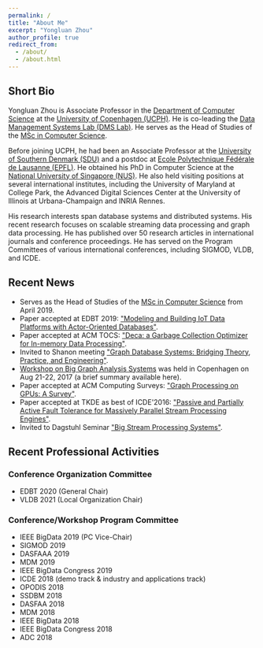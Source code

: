 ```yaml
---
permalink: /
title: "About Me"
excerpt: "Yongluan Zhou"
author_profile: true
redirect_from: 
  - /about/
  - /about.html
---
```


## Short Bio
Yongluan Zhou is Associate Professor in the [Department of Computer Science](http://diku.dk) at the [University of Copenhagen (UCPH)](http://ku.dk). He is co-leading the [Data Management Systems Lab (DMS Lab)](http://diku.dk/dms). He serves as the Head of Studies of the [MSc in Computer Science](https://studies.ku.dk/masters/computer-science/).

Before joining UCPH, he had been an Associate Professor at the [University of Southern Denmark (SDU)](http://www.sdu.dk) and a postdoc at [Ecole Polytechnique Fédérale de Lausanne (EPFL)](http://epfl.ch). He obtained his PhD in Computer Science at the [National University of Singapore (NUS)](http://www.nus.edu.sg). He also held visiting positions at several international institutes, including the University of Maryland at College Park, the Advanced Digital Sciences Center at the University of Illinois at Urbana-Champaign and INRIA Rennes. 

His research interests span database systems and distributed systems. His recent research focuses on scalable streaming data processing and graph data processing. He has published over 50 research articles in international journals and conference proceedings. He has served on the Program Committees of various international conferences, including SIGMOD, VLDB, and ICDE.

## Recent News
* Serves as the Head of Studies of the [MSc in Computer Science](https://studies.ku.dk/masters/computer-science/) from April 2019.
* Paper accepted at EDBT 2019: ["Modeling and Building IoT Data Platforms with Actor-Oriented Databases"](publications/WRBSMZ19-iotactors.pdf). 
* Paper accepted at ACM TOCS: ["Deca: a Garbage Collection Optimizer for In-memory Data Processing"](https://static-curis.ku.dk/portal/files/209318282/deca.pdf).
* Invited to Shanon meeting ["Graph Database Systems: Bridging Theory, Practice, and Engineering"](http://shonan.nii.ac.jp/shonan/blog/2018/02/09/no-138-graph-database-systems-bridging-theory-practice-and-engineering/). 
* [Workshop on Big Graph Analysis Systems](https://di.ku.dk/english/research/apl-group/dms/biggraphsys2017/) was held in Copenhagen on Aug 21-22, 2017 (a brief summary available here). 
* Paper accepted at ACM Computing Surveys: ["Graph Processing on GPUs: A Survey"](https://static-curis.ku.dk/portal/files/209317668/gpu_survey.pdf).  
* Paper accepted at TKDE as best of ICDE'2016: ["Passive and Partially Active Fault Tolerance for Massively Parallel Stream Processing Engines"](http://static-curis.ku.dk/portal/files/182749482/paper.pdf). 
* Invited to Dagstuhl Seminar ["Big Stream Processing Systems"](https://www.dagstuhl.de/en/program/calendar/semhp/?semnr=17441). 

## Recent Professional Activities
### Conference Organization Committee
* EDBT 2020 (General Chair)
* VLDB 2021 (Local Organization Chair)

### Conference/Workshop Program Committee
* IEEE BigData 2019 (PC Vice-Chair)
* SIGMOD 2019
* DASFAAA 2019
* MDM 2019
* IEEE BigData Congress 2019
* ICDE 2018 (demo track & industry and applications track)
* OPODIS 2018
* SSDBM 2018
* DASFAA 2018
* MDM 2018
* IEEE BigData 2018
* IEEE BigData Congress 2018
* ADC 2018
